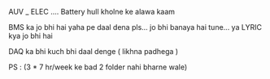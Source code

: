 AUV _ ELEC .... Battery hull kholne ke alawa kaam

BMS ka jo bhi hai yaha pe daal dena pls... jo bhi banaya hai tune... ya LYRIC kya jo bhi hai

DAQ ka bhi kuch bhi daal denge ( likhna padhega )

PS : (3 * 7 hr/week ke bad 2 folder nahi bharne wale)

